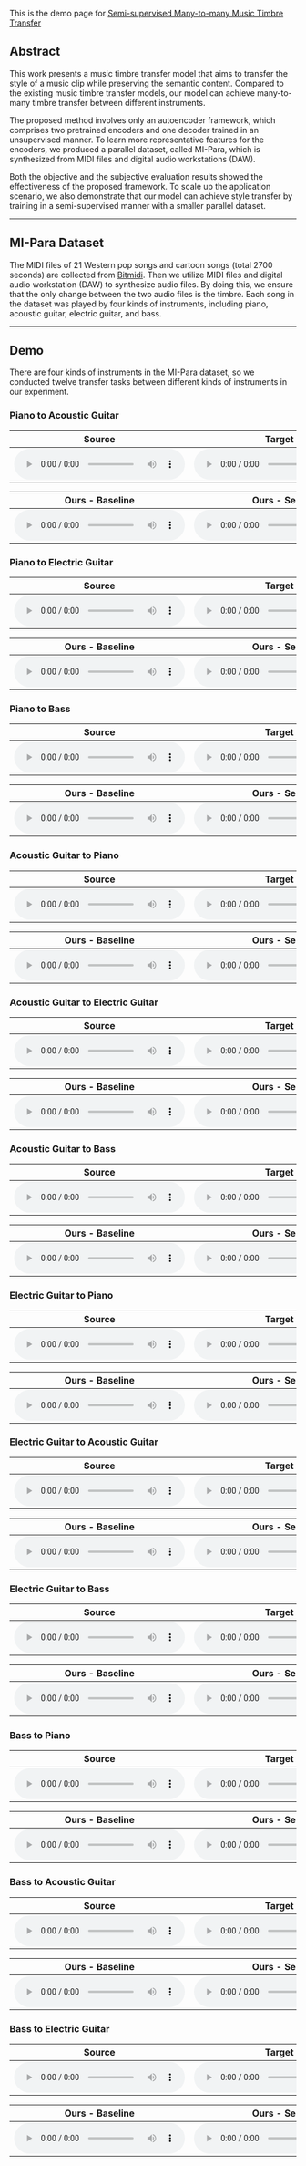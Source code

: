 This is the demo page for [Semi-supervised Many-to-many Music Timbre Transfer](https://github.com/sumfish/music-style-transfer)

## Abstract
This work presents a music timbre transfer model that aims to transfer the style of a music clip while preserving the semantic content. Compared to the existing music timbre transfer models, our model can achieve many-to-many timbre transfer between different instruments. 

The proposed method involves only an autoencoder framework, which comprises two pretrained encoders and one decoder trained in an unsupervised manner. To learn more representative features for the encoders, we produced a parallel dataset, called MI-Para, which is synthesized from MIDI files and digital audio workstations (DAW). 

Both the objective and the subjective evaluation results showed the effectiveness of the proposed framework. To scale up the application scenario, we also demonstrate that our model can achieve style transfer by training in a semi-supervised manner with a smaller parallel dataset.

-------
## MI-Para Dataset

The MIDI files of 21 Western pop songs and cartoon songs (total 2700 seconds) are collected from [Bitmidi](https://bitmidi.com/). Then we utilize MIDI files and digital audio workstation (DAW) to synthesize audio files. By doing this, we ensure that the only change between the two audio files is the timbre. Each song in the dataset was played by four kinds of instruments, including piano, acoustic guitar, electric guitar, and bass.

-------
## Demo
There are four kinds of instruments in the MI-Para dataset, so we conducted twelve transfer tasks between different kinds of instruments in our experiment.

### Piano to Acoustic Guitar

Source | Target | 
------------ | ------------- | 
<audio src="Res_demopage/source/24_piano.mp3" controls preload></audio> | <audio src="Res_demopage/target/ag.mp3" controls preload></audio> |

Ours - Baseline | Ours - Semi | 
------------- | ------------- |
<audio src="Res_demopage/base/p2ag_24_0.mp3" controls preload></audio> | <audio src="Res_demopage/semi/p2ag_24_1.mp3" controls preload></audio> |

### Piano to Electric Guitar

Source | Target | 
------------ | ------------- | 
<audio src="Res_demopage/source/24_piano.mp3" controls preload></audio> | <audio src="Res_demopage/target/eg.mp3" controls preload></audio> |

Ours - Baseline | Ours - Semi | 
------------- | ------------- |
<audio src="Res_demopage/base/p2eg_24_0.mp3" controls preload></audio> | <audio src="Res_demopage/semi/p2eg_24_1.mp3" controls preload></audio> |

### Piano to Bass

Source | Target | 
------------ | ------------- | 
<audio src="Res_demopage/source/piano_09.mp3" controls preload></audio> | <audio src="Res_demopage/target/bass.mp3" controls preload></audio> |

Ours - Baseline | Ours - Semi | 
------------- | ------------- |
<audio src="Res_demopage/base/p2bass_09_2.mp3" controls preload></audio> | <audio src="Res_demopage/semi/p2bass_09_2.mp3" controls preload></audio> |

### Acoustic Guitar to Piano

Source | Target | 
------------ | ------------- | 
<audio src="Res_demopage/source/24_ag.mp3" controls preload></audio> | <audio src="Res_demopage/target/piano.mp3" controls preload></audio> |

Ours - Baseline | Ours - Semi | 
------------- | ------------- |
<audio src="Res_demopage/base/ag2p_24_0.mp3" controls preload></audio> | <audio src="Res_demopage/semi/ag2p_24_1.mp3" controls preload></audio> |

### Acoustic Guitar to Electric Guitar

Source | Target | 
------------ | ------------- | 
<audio src="Res_demopage/source/ag_10.mp3" controls preload></audio> | <audio src="Res_demopage/target/eg.mp3" controls preload></audio> |

Ours - Baseline | Ours - Semi | 
------------- | ------------- |
<audio src="Res_demopage/base/ag2eg_10_2.mp3" controls preload></audio> | <audio src="Res_demopage/semi/ag2eg_10_2.mp3" controls preload></audio> |

### Acoustic Guitar to Bass

Source | Target | 
------------ | ------------- | 
<audio src="Res_demopage/source/22_2_ag.mp3" controls preload></audio> | <audio src="Res_demopage/target/bass.mp3" controls preload></audio> |

Ours - Baseline | Ours - Semi | 
------------- | ------------- |
<audio src="Res_demopage/base/ag2bass_22_b_0.mp3" controls preload></audio> | <audio src="Res_demopage/semi/ag2bass_22_b_1.mp3" controls preload></audio> |

### Electric Guitar to Piano

Source | Target | 
------------ | ------------- | 
<audio src="Res_demopage/source/22_eg.mp3" controls preload></audio> | <audio src="Res_demopage/target/piano.mp3" controls preload></audio> |

Ours - Baseline | Ours - Semi | 
------------- | ------------- |
<audio src="Res_demopage/base/eg2p_22_0.mp3" controls preload></audio> | <audio src="Res_demopage/semi/eg2p_22_1.mp3" controls preload></audio> |

### Electric Guitar to Acoustic Guitar

Source | Target | 
------------ | ------------- | 
<audio src="Res_demopage/source/22_eg.mp3" controls preload></audio> | <audio src="Res_demopage/target/ag.mp3" controls preload></audio> |

Ours - Baseline | Ours - Semi | 
------------- | ------------- |
<audio src="Res_demopage/base/eg2ag_22_0.mp3" controls preload></audio> | <audio src="Res_demopage/semi/eg2ag_22_1.mp3" controls preload></audio> |

### Electric Guitar to Bass

Source | Target | 
------------ | ------------- | 
<audio src="Res_demopage/source/22_2_eg.mp3" controls preload></audio> | <audio src="Res_demopage/target/bass.mp3" controls preload></audio> |

Ours - Baseline | Ours - Semi | 
------------- | ------------- |
<audio src="Res_demopage/base/eg2bass_22_b_0.mp3" controls preload></audio> | <audio src="Res_demopage/semi/eg2bass_22_b_1.mp3" controls preload></audio> |

### Bass to Piano

Source | Target | 
------------ | ------------- | 
<audio src="Res_demopage/source/22_bass.mp3" controls preload></audio> | <audio src="Res_demopage/target/piano.mp3" controls preload></audio> |

Ours - Baseline | Ours - Semi | 
------------- | ------------- |
<audio src="Res_demopage/base/b2p_22_0.mp3" controls preload></audio> | <audio src="Res_demopage/semi/b2p_22_1.mp3" controls preload></audio> |

### Bass to Acoustic Guitar

Source | Target | 
------------ | ------------- | 
<audio src="Res_demopage/source/22_bass.mp3" controls preload></audio> | <audio src="Res_demopage/target/ag.mp3" controls preload></audio> |

Ours - Baseline | Ours - Semi | 
------------- | ------------- |
<audio src="Res_demopage/base/b2ag_22_0.mp3" controls preload></audio> | <audio src="Res_demopage/semi/b2ag_22_1.mp3" controls preload></audio> |

### Bass to Electric Guitar

Source | Target | 
------------ | ------------- | 
<audio src="Res_demopage/source/22_bass.mp3" controls preload></audio> | <audio src="Res_demopage/target/piano.mp3" controls preload></audio> |

Ours - Baseline | Ours - Semi | 
------------- | ------------- |
<audio src="Res_demopage/base/b2eg_22_0.mp3" controls preload></audio> | <audio src="Res_demopage/semi/b2eg_22_1.mp3" controls preload></audio> |
